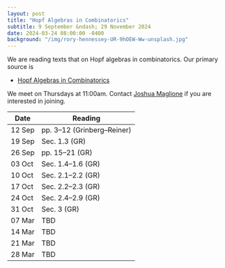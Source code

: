 ```yaml
---
layout: post
title: "Hopf Algebras in Combinatorics"
subtitle: 9 September &ndash; 29 November 2024
date: 2024-03-24 08:00:00 -0400
background: "/img/rory-hennessey-UR-9hOEW-Ww-unsplash.jpg"
---
```


We are reading texts that on Hopf algebras in combinatorics. Our primary source is
- [Hopf Algebras in Combinatorics](https://arxiv.org/abs/1409.8356)

We meet on Thursdays at 11:00am. Contact [Joshua Maglione](mailto:joshua.maglione@universityofgalway.ie) if you are interested in joining.

| Date   | Reading                 | 
| ------ | ----------------------- | 
| 12 Sep | pp. 3&ndash;12 (Grinberg&ndash;Reiner) | 
| 19 Sep |  Sec. 1.3 (GR) |
| 26 Sep |  pp. 15&ndash;21 (GR) |
| 03 Oct |  Sec. 1.4&ndash;1.6 (GR) |
| 10 Oct |  Sec. 2.1&ndash;2.2 (GR) |
| 17 Oct |  Sec. 2.2&ndash;2.3 (GR)  |
| 24 Oct |  Sec. 2.4&ndash;2.9 (GR)  |
| 31 Oct |  Sec. 3 (GR)  |
| 07 Mar |  TBD  |
| 14 Mar |  TBD  |
| 21 Mar |  TBD  |
| 28 Mar |  TBD  | 